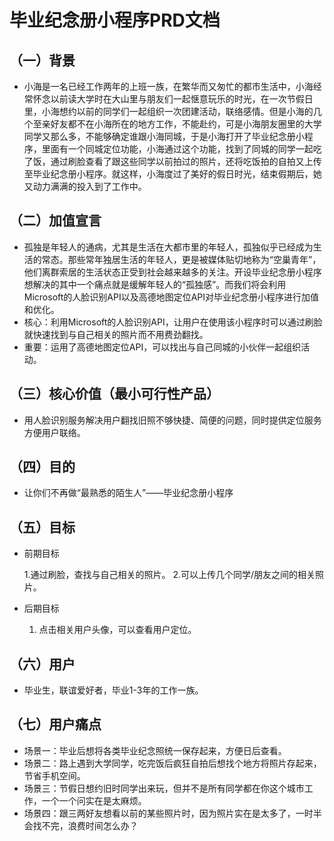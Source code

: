 # 毕业纪念册小程序PRD文档

## （一）背景
- 小海是一名已经工作两年的上班一族，在繁华而又匆忙的都市生活中，小海经常怀念以前读大学时在大山里与朋友们一起惬意玩乐的时光，在一次节假日里，小海想约以前的同学们一起组织一次团建活动，联络感情。但是小海的几个至亲好友都不在小海所在的地方工作，不能赴约，可是小海朋友圈里的大学同学又那么多，不能够确定谁跟小海同城，于是小海打开了毕业纪念册小程序，里面有一个同城定位功能，小海通过这个功能，找到了同城的同学一起吃了饭，通过刷脸查看了跟这些同学以前拍过的照片，还将吃饭拍的自拍又上传至毕业纪念册小程序。就这样，小海度过了美好的假日时光，结束假期后，她又动力满满的投入到了工作中。


## （二）加值宣言
- 孤独是年轻人的通病，尤其是生活在大都市里的年轻人，孤独似乎已经成为生活的常态。那些常年独居生活的年轻人，更是被媒体贴切地称为“空巢青年”，他们离群索居的生活状态正受到社会越来越多的关注。开设毕业纪念册小程序想解决的其中一个痛点就是缓解年轻人的“孤独感”。而我们将会利用Microsoft的人脸识别API以及高德地图定位API对毕业纪念册小程序进行加值和优化。
- 核心：利用Microsoft的人脸识别API，让用户在使用该小程序时可以通过刷脸就快速找到与自己相关的照片而不用费劲翻找。
- 重要：运用了高德地图定位API，可以找出与自己同城的小伙伴一起组织活动。


## （三）核心价值（最小可行性产品）
- 用人脸识别服务解决用户翻找旧照不够快捷、简便的问题，同时提供定位服务方便用户联络。


## （四）目的
- 让你们不再做“最熟悉的陌生人”——毕业纪念册小程序

## （五）目标
- 前期目标

  1.通过刷脸，查找与自己相关的照片。
  2.可以上传几个同学/朋友之间的相关照片。

- 后期目标
  1.  点击相关用户头像，可以查看用户定位。

## （六）用户
- 毕业生，联谊爱好者，毕业1-3年的工作一族。


## （七）用户痛点
- 场景一：毕业后想将各类毕业纪念照统一保存起来，方便日后查看。
- 场景二：路上遇到大学同学，吃完饭后疯狂自拍后想找个地方将照片存起来，节省手机空间。
- 场景三：节假日想约旧时同学出来玩，但并不是所有同学都在你这个城市工作，一个一个问实在是太麻烦。
- 场景四：跟三两好友想看以前的某些照片时，因为照片实在是太多了，一时半会找不完，浪费时间怎么办？
